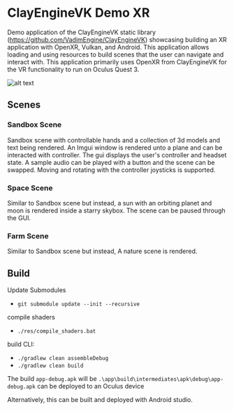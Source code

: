 # ClayEngineVK Demo XR

Demo application of the ClayEngineVK static library (https://github.com/VadimEngine/ClayEngineVK) showcasing building an XR application with OpenXR, Vulkan, and Android. This application allows loading and using resources to build scenes that the user can navigate and interact with. This application primarily uses OpenXR from ClayEngineVK for the VR functionality to run on Oculus Quest 3.

![alt text](./screenshots/VKXRDemoGif.gif)

## Scenes

### Sandbox Scene

Sandbox scene with controllable hands and a collection of 3d models and text being rendered. An Imgui window is rendered unto a plane and can be interacted with controller. The gui displays the user's controller and headset state. A sample audio can be played with a button and the scene can be swapped. Moving and rotating with the controller joysticks is supported.

### Space Scene

Similar to Sandbox scene but instead, a sun with an orbiting planet and moon is rendered inside a starry skybox. The scene can be paused through the GUI.

### Farm Scene

Similar to Sandbox scene but instead, A nature scene is rendered. 

## Build

Update Submodules
- `git submodule update --init --recursive`

compile shaders
- `./res/compile_shaders.bat`

build CLI:
- `./gradlew clean assembleDebug`
- `./gradlew clean build`

The build `app-debug.apk` will be `.\app\build\intermediates\apk\debug\app-debug.apk` can be deployed to an Oculus device

Alternatively, this can be built and deployed with Android studio.
